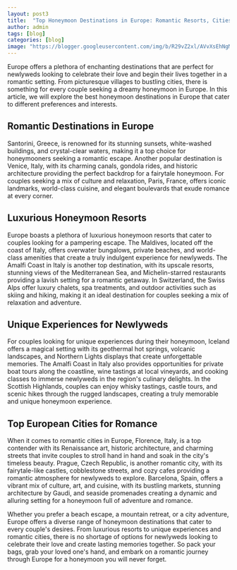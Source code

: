 ```yaml
---
layout: post3
title:  "Top Honeymoon Destinations in Europe: Romantic Resorts, Cities, and Unique Experiences"
author: admin
tags: [blog]
categories: [blog]
image: "https://blogger.googleusercontent.com/img/b/R29vZ2xl/AVvXsEhNgM7WjsWXniqq5RC28vr0M9ved1NWhDMnh-YavqrxLaMHK9lsjKSfTWBva10qxlmJr1S8snW6uXLwpomnS_EFg6MDAhounhKfrOF-QdCQMxyLwVGxEXNd6fXdiJAMeQzVMLr8k0KiSxqWrurGzntI5cjHvtDkHpDOCZKVwS-RoCdZ48h_htBUy9R11yE/s1600/20240423_101354.jpg"
---
```


<p>Europe offers a plethora of enchanting destinations that are perfect for newlyweds looking to celebrate their love and begin their lives together in a romantic setting. From picturesque villages to bustling cities, there is something for every couple seeking a dreamy honeymoon in Europe. In this article, we will explore the best honeymoon destinations in Europe that cater to different preferences and interests.</p>
<h2>Romantic Destinations in Europe</h2>
<p>Santorini, Greece, is renowned for its stunning sunsets, white-washed buildings, and crystal-clear waters, making it a top choice for honeymooners seeking a romantic escape. Another popular destination is Venice, Italy, with its charming canals, gondola rides, and historic architecture providing the perfect backdrop for a fairytale honeymoon. For couples seeking a mix of culture and relaxation, Paris, France, offers iconic landmarks, world-class cuisine, and elegant boulevards that exude romance at every corner.</p>
<h2>Luxurious Honeymoon Resorts</h2>
<p>Europe boasts a plethora of luxurious honeymoon resorts that cater to couples looking for a pampering escape. The Maldives, located off the coast of Italy, offers overwater bungalows, private beaches, and world-class amenities that create a truly indulgent experience for newlyweds. The Amalfi Coast in Italy is another top destination, with its upscale resorts, stunning views of the Mediterranean Sea, and Michelin-starred restaurants providing a lavish setting for a romantic getaway. In Switzerland, the Swiss Alps offer luxury chalets, spa treatments, and outdoor activities such as skiing and hiking, making it an ideal destination for couples seeking a mix of relaxation and adventure.</p>
<h2>Unique Experiences for Newlyweds</h2>
<p>For couples looking for unique experiences during their honeymoon, Iceland offers a magical setting with its geothermal hot springs, volcanic landscapes, and Northern Lights displays that create unforgettable memories. The Amalfi Coast in Italy also provides opportunities for private boat tours along the coastline, wine tastings at local vineyards, and cooking classes to immerse newlyweds in the region's culinary delights. In the Scottish Highlands, couples can enjoy whisky tastings, castle tours, and scenic hikes through the rugged landscapes, creating a truly memorable and unique honeymoon experience.</p>
<h2>Top European Cities for Romance</h2>
<p>When it comes to romantic cities in Europe, Florence, Italy, is a top contender with its Renaissance art, historic architecture, and charming streets that invite couples to stroll hand in hand and soak in the city's timeless beauty. Prague, Czech Republic, is another romantic city, with its fairytale-like castles, cobblestone streets, and cozy cafes providing a romantic atmosphere for newlyweds to explore. Barcelona, Spain, offers a vibrant mix of culture, art, and cuisine, with its bustling markets, stunning architecture by Gaudi, and seaside promenades creating a dynamic and alluring setting for a honeymoon full of adventure and romance.</p>
<p>Whether you prefer a beach escape, a mountain retreat, or a city adventure, Europe offers a diverse range of honeymoon destinations that cater to every couple's desires. From luxurious resorts to unique experiences and romantic cities, there is no shortage of options for newlyweds looking to celebrate their love and create lasting memories together. So pack your bags, grab your loved one's hand, and embark on a romantic journey through Europe for a honeymoon you will never forget.</p>


